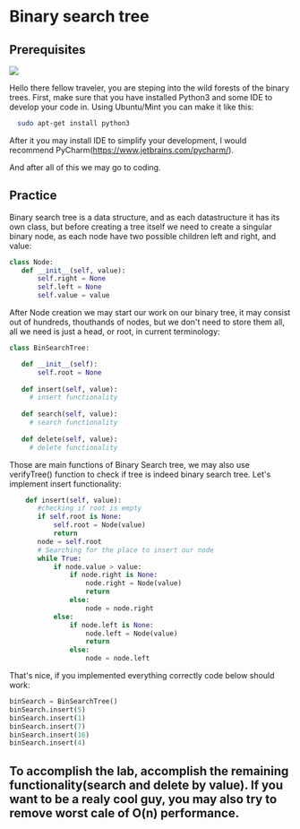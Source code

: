 # Binary search tree

## Prerequisites
![](https://blog.penjee.com/wp-content/uploads/2015/11/binary-search-tree-insertion-animation.gif)

Hello there fellow traveler, you are steping into the wild forests of the binary trees.
First, make sure that you have installed Python3 and some IDE to develop your code in.
Using Ubuntu/Mint you can make it like this:

```sh
  sudo apt-get install python3
```
 
 After it you may install IDE to simplify your development, I would recommend PyCharm(https://www.jetbrains.com/pycharm/).
 
 And after all of this we may go to coding.
 
 ## Practice
 
 Binary search tree is a data structure, and as each datastructure it has its own class, but before creating a tree itself we need to create a singular binary node, as each node have two possible children left and right, and value:
  
 ```python
 class Node:
    def __init__(self, value):
        self.right = None
        self.left = None
        self.value = value
  ```
  
   After Node creation we may start our work on our binary tree, it may consist out of hundreds, thouthands of nodes, but we don't need to store them all, all we need is just a head, or root, in current terminology:
  
 ```python
 class BinSearchTree:

    def __init__(self):
        self.root = None
         
    def insert(self, value):
      # insert functionality
      
    def search(self, value):
      # search functionality
    
    def delete(self, value):
      # delete functionality

 ```
 
 Those are main functions of Binary Search tree, we may also use verifyTree() function to check if tree is indeed binary search tree.
 Let's implement insert functionality:
  
 ```python
     def insert(self, value):
        #checking if root is empty
        if self.root is None:
            self.root = Node(value)
            return
        node = self.root
        # Searching for the place to insert our node
        while True:
            if node.value > value:
                if node.right is None:
                    node.right = Node(value)
                    return
                else:
                    node = node.right
            else:
                if node.left is None:
                    node.left = Node(value)
                    return
                else:
                    node = node.left

 ```
 
 That's nice, if you implemented everything correctly code below should work: 
 
 ```python
binSearch = BinSearchTree()
binSearch.insert(5)
binSearch.insert(1)
binSearch.insert(7)
binSearch.insert(16)
binSearch.insert(4)
 ```
 
## To accomplish the lab, accomplish the remaining functionality(search and delete by value). If you want to be a realy cool guy, you may also try to remove worst cale of O(n) performance.
 
